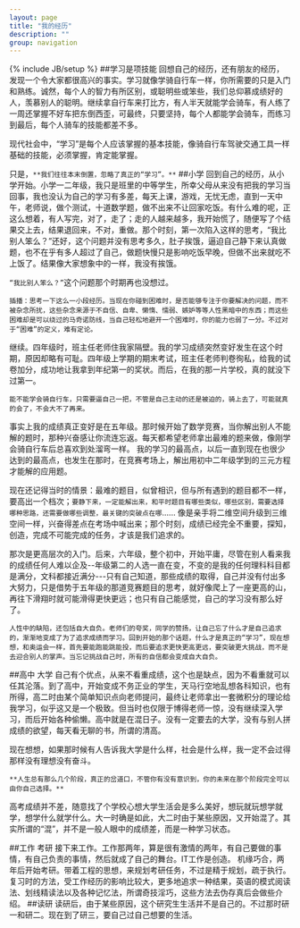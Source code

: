 ```yaml
---
layout: page
title: "我的经历"
description: ""
group: navigation
---
```

{% include JB/setup %}
##学习是项技能
  回想自己的经历，还有朋友的经历，发现一个令大家都很高兴的事实。学习就像学骑自行车一样，你所需要的只是入门和熟练。诚然，每个人的智力有所区别，或聪明些或笨些，我们总仰慕成绩好的人，羡慕别人的聪明。继续拿自行车来打比方，有人半天就能学会骑车，有人练了一周还掌握不好车把东倒西歪，可最终，只要坚持，每个人都能学会骑车，而练习到最后，每个人骑车的技能都差不多。

现代社会中，“学习”是每个人应该掌握的基本技能，像骑自行车驾驶交通工具一样基础的技能，必须掌握，肯定能掌握。

   只是，`**我们往往本末倒置，忽略了真正的“学习”。**`
##小学
回到自己的经历，从小学开始。小学一二年级，我只是班里的中等学生，所幸父母从来没有把我的学习当回事，我也没认为自己的学习有多差，每天上课，游戏，无忧无虑，直到一天中午，老师说，做个测试，十道数学题，做不出来不让回家吃饭。有什么难的呢，正这么想着，有人写完，对了，走了；走的人越来越多，我开始慌了，随便写了个结果交上去，结果退回来，不对，重做。那个时刻，第一次陷入这样的思考，“我比别人笨么？”还好，这个问题并没有思考多久，肚子挨饿，逼迫自己静下来认真做题，也不在乎有多人超过了自己，做题快慢只是影响吃饭早晚，但做不出来就吃不上饭了。结果像大家想象中的一样，我没有挨饿。

`“我比别人笨么？”`这个问题那个时期再也没想过。

    插播：思考一下这么一小段经历。当现在你碰到困难时，是否能够专注于你要解决的问题，而不被杂念所扰，这些杂念来源于不自信、自卑、懒惰、懦弱、嫉妒等等人性黑暗中的东西；而这些困难却是可以绕过的马奇诺防线，当自己轻松地避开一个困难时，你的能力也弱了一分。不过对于“困难”的定义，难有定论。

继续。四年级时，班主任老师住我家隔壁。我的学习成绩突然变好发生在这个时期，原因却略有可耻。四年级上学期的期末考试，班主任老师判卷徇私，给我的试卷加分，成功地让我拿到年纪第一的奖状。而后，在我的那一片学校，真的就没下过第一。

`能不能学会骑自行车，只需要逼自己一把，不管是自己主动的还是被迫的，骑上去了，可能就真的会了，不会大不了再来。`
 
事实上我的成绩真正变好是在五年级。那时候开始了数学竞赛，当你解出别人不能解的题时，那种兴奋感让你流连忘返。每天都希望老师拿出最难的题来做，像刚学会骑自行车后总喜欢到处溜弯一样。 我的学习的最高点，以后一直到现在也很少达到的最高点，也发生在那时，在竞赛考场上，解出用初中二年级学到的三元方程才能解的应用题。

现在还记得当时的情景：最难的题目，似曾相识，但与所有遇到的题目都不一样，要高出一个档次；`要静下来，一定能解出来，和平时题目有哪些类似，哪些区别，需要选择哪种思路，还需要做哪些调整，最关键的突破点在哪`...... 像是亲手将二维空间升级到三维空间一样，兴奋得差点在考场中喊出来；那个时刻，成绩已经完全不重要，探知，创造，完成不可能完成的任务，才该是我们追求的。

那次是更高层次的入门。后来，六年级，整个初中，开始平庸，尽管在别人看来我的成绩任何人难以企及--年级第二的人选一直在变，不变的是我的任何理科科目都是满分，文科都接近满分---只有自己知道，那些成绩的取得，自己并没有付出多大努力，只是借势于五年级的那道竞赛题目的思考，就好像爬上了一座更高的山，再往下滑翔时就可能滑得更快更远；也只有自己能感觉，自己的学习没有那么好了。

	人性中的缺陷，还包括自大自负。老师们的夸奖，同学的赞扬，让自己忘了什么才是自己追求的，渐渐地变成了为了追求成绩而学习。回到开始的那个话题，什么才是真正的“学习”，现在想想，和奥运会一样，首先要能跑能跳能投，而后要追求更快更高更远，要突破更大挑战，而不是去迎合别人的掌声。当忘记挑战自己时，所有的自信都会变成自大自负。
 
##高中 大学 
自己有个优点，从来不看重成绩，这个也是缺点，因为不看重就可以任其沦落。到了高中，开始变成不务正业的学生，天马行空地乱想各科知识，也有所得，高二时由某个简单知识点向老师提问，最终让老师拿出一套微积分的理论给我学习，似乎这又是一个极致。但当时也仅限于博得老师一惊，没有继续深入学习，而后开始各种偷懒。高中就是在混日子。没有一定要去的大学，没有与别人拼成绩的欲望，每天看无聊的书，所谓的清高。

现在想想，如果那时候有人告诉我大学是什么样，社会是什么样，我一定不会过得那样没有理想没有奋斗。
	
	**人生总有那么几个阶段，真正的岔道口，不管你有没有意识到，你的未来在那个阶段完全可以由你自己选择。**
 
高考成绩并不差，随意找了个学校心想大学生活会是多么美好，想玩就玩想学就学，想学什么就学什么。大一时确是如此，大二时由于某些原因，又开始混了。其实所谓的“混”，并不是一般人眼中的成绩差，而是一种学习状态。
 
##工作 考研 
接下来工作。工作那两年，算是很有激情的两年，有自己要做的事情，有自己负责的事情，然后就成了自己的舞台。IT工作是创造。
机缘巧合，两年后开始考研。带着工程的思想，来规划考研任务，不过是精于规划，疏于执行。复习时的方法，受工作经历的影响比较大，更多地追求一种结果，英语的模式阅读法、划线精读法以及各种记忆法，所谓奇技淫巧，这些方法去伪存真后会做些介绍。
##读研 
读研后，由于某些原因，这个研究生生活并不是自己的。不过那时研一和研二。现在到了研三，要自己过自己想要的生活。
